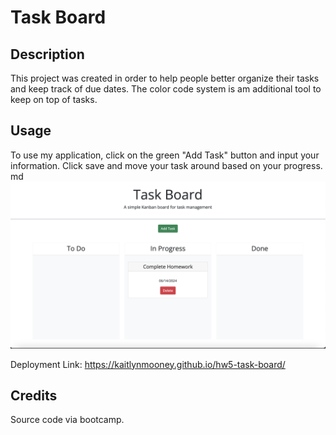 # Task Board

## Description

This project was created in order to help people better organize their tasks and keep track of due dates. The color code system is am additional tool to keep on top of tasks.

## Usage

To use my application, click on the green "Add Task" button and input your information. Click save and move your task around based on your progress.
    md  
    ![deployment screenshot](Develop/assets/images/hw5-task-board-screenshot.png)
   
Deployment Link: https://kaitlynmooney.github.io/hw5-task-board/

## Credits

Source code via bootcamp.
